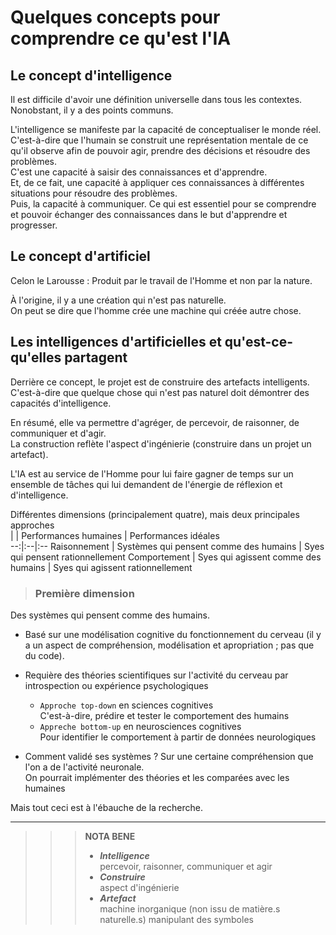 # **Quelques concepts pour comprendre ce qu'est l'IA**
## **Le concept d'intelligence**
Il est difficile d'avoir une définition universelle dans tous les contextes. Nonobstant, il y a des points communs.  

L'intelligence se manifeste par la capacité de conceptualiser le monde réel.  
C'est-à-dire que l'humain se construit une représentation mentale de ce qu'il observe afin de pouvoir agir, prendre des décisions et résoudre des problèmes.  
C'est une capacité à saisir des connaissances et d'apprendre.  
Et, de ce fait, une capacité à appliquer ces connaissances à différentes situations pour résoudre des problèmes.  
Puis, la capacité à communiquer. Ce qui est essentiel pour se comprendre et pouvoir échanger des connaissances dans le but d'apprendre et progresser.
## **Le concept d'artificiel**
Celon le Larousse : Produit par le travail de l'Homme et non par la nature.  

À l'origine, il y a une création qui n'est pas naturelle.  
On peut se dire que l'homme crée une machine qui créée autre chose.  
## **Les intelligences d'artificielles et qu'est-ce-qu'elles partagent**
Derrière ce concept, le projet est de construire des artefacts intelligents. C'est-à-dire que quelque chose qui n'est pas naturel doit démontrer des capacités d'intelligence.

En résumé, elle va permettre d'agréger, de percevoir, de raisonner, de communiquer et d'agir.  
La construction reflète l'aspect d'ingénierie (construire dans un projet un artefact).  

L'IA est au service de l'Homme pour lui faire gagner de temps sur un ensemble de tâches qui lui demandent de l'énergie de réflexion et d'intelligence.  

Différentes dimensions (principalement quatre), mais deux principales approches  
| | Performances humaines | Performances idéales  
--:|:--|:--
Raisonnement | Systèmes qui pensent comme des humains | Syes qui pensent rationnellement
Comportement | Syes qui agissent comme des humains | Syes qui agissent rationnellement

> ### Première dimension  
Des systèmes qui pensent comme des humains.  
* Basé sur une modélisation cognitive du fonctionnement du cerveau (il y a un aspect de compréhension, modélisation et apropriation ; pas que du code).  
* Requière des théories scientifiques sur l'activité <!--interne -->du cerveau par introspection ou expérience psychologiques
  * `Approche top-down` en sciences cognitives  
    C'est-à-dire, prédire et tester le comportement des humains  
  * `Appreche bottom-up` en neurosciences cognitives  
    Pour identifier le comportement à partir de données neurologiques  

* Comment validé ses systèmes ? Sur une certaine compréhension que l'on a de l'activité neuronale.  
  On pourrait implémenter des théories et les comparées avec les humaines

Mais tout ceci est à l'ébauche de la recherche.

<!-- ## **La connaissance** -->

<!-- ## **La représentation des connaissances** -->

___
>>>**NOTA BENE**
>>>
>>>* _**Intelligence**_  
>>> percevoir, raisonner, communiquer et agir
>>>* _**Construire**_  
>>>  aspect d'ingénierie
>>>* _**Artefact**_  
>>>  machine inorganique (non issu de matière.s naturelle.s) manipulant des symboles
